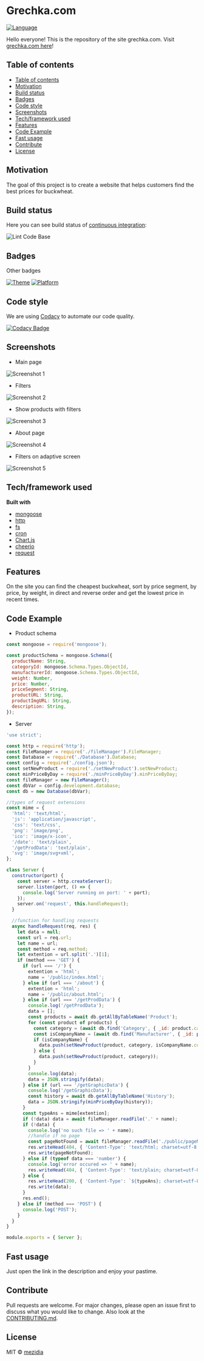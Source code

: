 # Grechka.com

[![Language](https://img.shields.io/badge/language-javascript-brightgreen?style=flat-square)](https://nodejs.org/uk/)

Hello everyone! This is the repository of the site grechka.com.
Visit [grechka.com here](https://grechka-com.herokuapp.com/)!

## Table of contents

- [Table of contents](#table-of-contents)
- [Motivation](#motivation)
- [Build status](#build-status)
- [Badges](#badges)
- [Code style](#code-style)
- [Screenshots](#screenshots)
- [Tech/framework used](#techframework-used)
- [Features](#features)
- [Code Example](#code-example)
- [Fast usage](#fast-usage)
- [Contribute](#contribute)
- [License](#license)

## Motivation

The goal of this project is to create a website that helps customers find the best prices for buckwheat.

## Build status

Here you can see build status of [continuous integration](https://en.wikipedia.org/wiki/Continuous_integration):

![Lint Code Base](https://github.com/mezidia/grechka.com/workflows/Lint%20Code%20Base/badge.svg)

## Badges

Other badges

[![Theme](https://img.shields.io/badge/Theme-Web_Development-brightgreen?style=flat-square)](https://www.w3schools.com/whatis/)
[![Platform](https://img.shields.io/badge/Platform-NodeJS-brightgreen?style=flat-square)](https://nodejs.org/uk/)

## Code style

We are using [Codacy](https://www.codacy.com/) to automate our code quality.

[![Codacy Badge](https://app.codacy.com/project/badge/Grade/66df46a0daa143cc870de7a1488e1bab)](https://www.codacy.com/gh/mezidia/grechka.com/dashboard?utm_source=github.com&amp;utm_medium=referral&amp;utm_content=mezidia/grechka.com&amp;utm_campaign=Badge_Grade)
 
## Screenshots

- Main page

![Screenshot 1](https://raw.githubusercontent.com/mezgoodle/images/master/grechkacom1.png)

- Filters

![Screenshot 2](https://raw.githubusercontent.com/mezgoodle/images/master/grechkacom2.png)

- Show products with filters

![Screenshot 3](https://raw.githubusercontent.com/mezgoodle/images/master/grechkacom3.png)

- About page

![Screenshot 4](https://raw.githubusercontent.com/mezgoodle/images/master/grechkacom4.png)

- Filters on adaptive screen

![Screenshot 5](https://raw.githubusercontent.com/mezgoodle/images/master/grechkacom5.png)

## Tech/framework used

**Built with**

- [mongoose](https://mongoosejs.com/)
- [http](https://nodejs.org/api/http.html)
- [fs](https://nodejs.org/api/fs.html)
- [cron](https://uk.wikipedia.org/wiki/Cron)
- [Chart.js](https://github.com/chartjs/Chart.js)
- [cheerio](https://github.com/cheeriojs/cheerio)
- [request](https://github.com/request/request)

## Features

On the site you can find the cheapest buckwheat, sort by price segment, by price, by weight, in direct and reverse order and get the lowest price in recent times.

## Code Example

- Product schema

```js
const mongoose = require('mongoose');

const productSchema = mongoose.Schema({
  productName: String,
  categoryId: mongoose.Schema.Types.ObjectId,
  manufacturerId: mongoose.Schema.Types.ObjectId,
  weight: Number,
  price: Number,
  priceSegment: String,
  productURL: String,
  productImgURL: String,
  description: String,
});
```

- Server

```js
'use strict';

const http = require('http');
const FileManager = require('./fileManager').FileManager;
const Database = require('./Database').Database;
const config = require('./config.json');
const setNewProduct = require('./setNewProduct').setNewProduct;
const minPriceByDay = require('./minPriceByDay').minPriceByDay;
const fileManager = new FileManager();
const dbVar = config.development.database;
const db = new Database(dbVar);

//types of request extensions
const mime = {
  'html': 'text/html',
  'js': 'application/javascript',
  'css': 'text/css',
  'png': 'image/png',
  'ico': 'image/x-icon',
  '/date': 'text/plain',
  '/getProdData': 'text/plain',
  'svg': 'image/svg+xml',
};

class Server {
  constructor(port) {
    const server = http.createServer();
    server.listen(port, () => {
      console.log('Server running on port: ' + port);
    });
    server.on('request', this.handleRequest);
  }

  //function for handling requests
  async handleRequest(req, res) {
    let data = null;
    const url = req.url;
    let name = url;
    const method = req.method;
    let extention = url.split('.')[1];
    if (method === 'GET') {
      if (url === '/') {
        extention = 'html';
        name = '/public/index.html';
      } else if (url === '/about') {
        extention = 'html';
        name = '/public/about.html';
      } else if (url === '/getProdData') {
        console.log('/getProdData');
        data = [];
        const products = await db.getAllByTableName('Product');
        for (const product of products) {
          const category = (await db.find('Category', { _id: product.categoryId })).categoryType;
          const isCompanyName = (await db.find('Manufacturer', { _id: product.manufacturerId }));
          if (isCompanyName) {
            data.push(setNewProduct(product, category, isCompanyName.companyName));
          } else {
            data.push(setNewProduct(product, category));
          }
        }
        console.log(data);
        data = JSON.stringify(data);
      } else if (url === '/getGraphicData') {
        console.log('/getGraphicData');
        const history = await db.getAllByTableName('History');
        data = JSON.stringify(minPriceByDay(history));
      }
      const typeAns = mime[extention];
      if (!data) data = await fileManager.readFile('.' + name);
      if (!data) {
        console.log('no such file => ' + name);
        //handle if no page
        const pageNotFound = await fileManager.readFile('./public/pageNotFound.html');
        res.writeHead(404, { 'Content-Type': 'text/html; charset=utf-8' });
        res.write(pageNotFound);
      } else if (typeof data === 'number') {
        console.log('error occured => ' + name);
        res.writeHead(404, { 'Content-Type': 'text/plain; charset=utf-8' });
      } else {
        res.writeHead(200, { 'Content-Type': `${typeAns}; charset=utf-8` });
        res.write(data);
      }
      res.end();
    } else if (method === 'POST') {
      console.log('POST');
    }
  }
}

module.exports = { Server };
```

## Fast usage

Just open the link in the description and enjoy your pastime.

## Contribute

Pull requests are welcome. For major changes, please open an issue first to discuss what you would like to change. Also look at the [CONTRIBUTING.md](https://github.com/mezidia/grechka.com/blob/main/CONTRIBUTING.md).

## License

MIT © [mezidia](https://github.com/mezidia)
